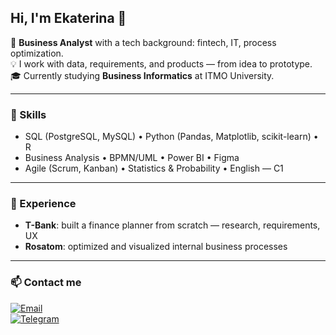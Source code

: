 ## Hi, I'm Ekaterina 👋

🎯 **Business Analyst** with a tech background: fintech, IT, process optimization.  
💡 I work with data, requirements, and products — from idea to prototype.  
🎓 Currently studying **Business Informatics** at ITMO University.

---

### 🔧 Skills

- SQL (PostgreSQL, MySQL) • Python (Pandas, Matplotlib, scikit-learn) • R  
- Business Analysis • BPMN/UML • Power BI • Figma
- Agile (Scrum, Kanban) • Statistics & Probability • English — C1

---

### 💼 Experience

- **T-Bank**: built a finance planner from scratch — research, requirements, UX  
- **Rosatom**: optimized and visualized internal business processes

---

### 📫 Contact me

[![Email](https://img.shields.io/badge/email-tronina.ekk@gmail.com-red?style=flat&logo=gmail)](mailto:tronina.ekk@gmail.com)  
[![Telegram](https://img.shields.io/badge/Telegram-@kkatrinTea-0088cc?style=flat&logo=telegram)](https://t.me/kkatrinTea)  
